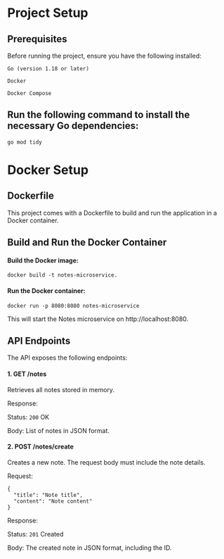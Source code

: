 # Project Setup
## Prerequisites
Before running the project, ensure you have the following installed:

`Go (version 1.18 or later)`

`Docker`

`Docker Compose`

## Run the following command to install the necessary Go dependencies:

`go mod tidy`

# Docker Setup
## Dockerfile
This project comes with a Dockerfile to build and run the application in a Docker container.

## Build and Run the Docker Container
#### Build the Docker image:

`docker build -t notes-microservice.`
#### Run the Docker container:

`docker run -p 8080:8080 notes-microservice`

This will start the Notes microservice on http://localhost:8080.

## API Endpoints
The API exposes the following endpoints:

#### 1. GET /notes
Retrieves all notes stored in memory.

Response:

Status: `200` OK

Body: List of notes in JSON format.

#### 2. POST /notes/create
Creates a new note. The request body must include the note details.

Request:

```
{
  "title": "Note title",
  "content": "Note content"
}
```

Response:

Status: `201` Created

Body: The created note in JSON format, including the ID.

